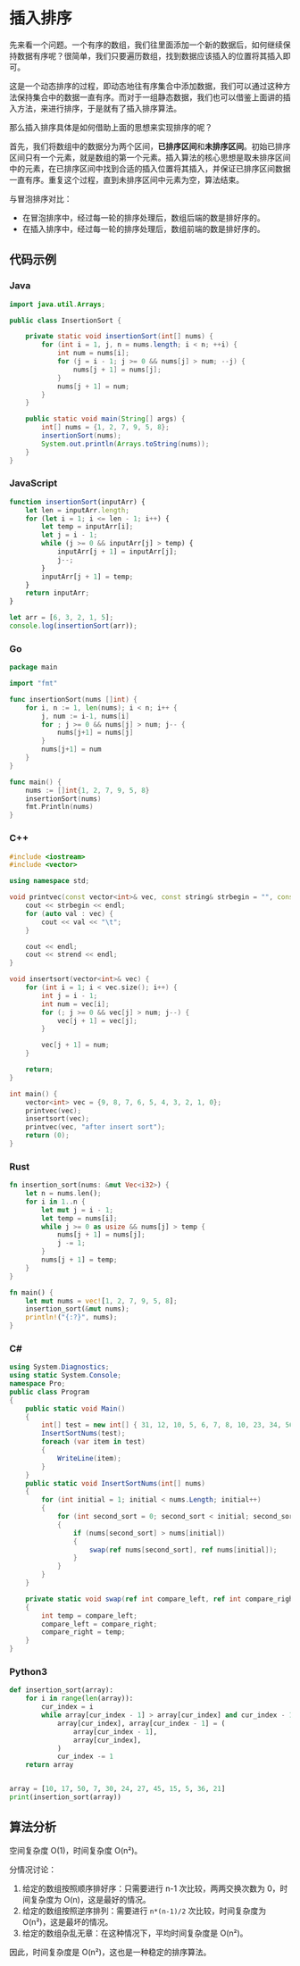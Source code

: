 # 插入排序

先来看一个问题。一个有序的数组，我们往里面添加一个新的数据后，如何继续保持数据有序呢？很简单，我们只要遍历数组，找到数据应该插入的位置将其插入即可。

这是一个动态排序的过程，即动态地往有序集合中添加数据，我们可以通过这种方法保持集合中的数据一直有序。而对于一组静态数据，我们也可以借鉴上面讲的插入方法，来进行排序，于是就有了插入排序算法。

那么插入排序具体是如何借助上面的思想来实现排序的呢？

首先，我们将数组中的数据分为两个区间，**已排序区间**和**未排序区间**。初始已排序区间只有一个元素，就是数组的第一个元素。插入算法的核心思想是取未排序区间中的元素，在已排序区间中找到合适的插入位置将其插入，并保证已排序区间数据一直有序。重复这个过程，直到未排序区间中元素为空，算法结束。

与冒泡排序对比：

-   在冒泡排序中，经过每一轮的排序处理后，数组后端的数是排好序的。
-   在插入排序中，经过每一轮的排序处理后，数组前端的数是排好序的。

## 代码示例

<!-- tabs:start -->

### **Java**

```java
import java.util.Arrays;

public class InsertionSort {

    private static void insertionSort(int[] nums) {
        for (int i = 1, j, n = nums.length; i < n; ++i) {
            int num = nums[i];
            for (j = i - 1; j >= 0 && nums[j] > num; --j) {
                nums[j + 1] = nums[j];
            }
            nums[j + 1] = num;
        }
    }

    public static void main(String[] args) {
        int[] nums = {1, 2, 7, 9, 5, 8};
        insertionSort(nums);
        System.out.println(Arrays.toString(nums));
    }
}
```

### **JavaScript**

```js
function insertionSort(inputArr) {
    let len = inputArr.length;
    for (let i = 1; i <= len - 1; i++) {
        let temp = inputArr[i];
        let j = i - 1;
        while (j >= 0 && inputArr[j] > temp) {
            inputArr[j + 1] = inputArr[j];
            j--;
        }
        inputArr[j + 1] = temp;
    }
    return inputArr;
}

let arr = [6, 3, 2, 1, 5];
console.log(insertionSort(arr));
```

### **Go**

```go
package main

import "fmt"

func insertionSort(nums []int) {
	for i, n := 1, len(nums); i < n; i++ {
		j, num := i-1, nums[i]
		for ; j >= 0 && nums[j] > num; j-- {
			nums[j+1] = nums[j]
		}
		nums[j+1] = num
	}
}

func main() {
	nums := []int{1, 2, 7, 9, 5, 8}
	insertionSort(nums)
	fmt.Println(nums)
}
```

### **C++**

```cpp
#include <iostream>
#include <vector>

using namespace std;

void printvec(const vector<int>& vec, const string& strbegin = "", const string& strend = "") {
    cout << strbegin << endl;
    for (auto val : vec) {
        cout << val << "\t";
    }

    cout << endl;
    cout << strend << endl;
}

void insertsort(vector<int>& vec) {
    for (int i = 1; i < vec.size(); i++) {
        int j = i - 1;
        int num = vec[i];
        for (; j >= 0 && vec[j] > num; j--) {
            vec[j + 1] = vec[j];
        }

        vec[j + 1] = num;
    }

    return;
}

int main() {
    vector<int> vec = {9, 8, 7, 6, 5, 4, 3, 2, 1, 0};
    printvec(vec);
    insertsort(vec);
    printvec(vec, "after insert sort");
    return (0);
}
```

### **Rust**

```rust
fn insertion_sort(nums: &mut Vec<i32>) {
    let n = nums.len();
    for i in 1..n {
        let mut j = i - 1;
        let temp = nums[i];
        while j >= 0 as usize && nums[j] > temp {
            nums[j + 1] = nums[j];
            j -= 1;
        }
        nums[j + 1] = temp;
    }
}

fn main() {
    let mut nums = vec![1, 2, 7, 9, 5, 8];
    insertion_sort(&mut nums);
    println!("{:?}", nums);
}
```

### **C#**

```cs
using System.Diagnostics;
using static System.Console;
namespace Pro;
public class Program
{
    public static void Main()
    {
        int[] test = new int[] { 31, 12, 10, 5, 6, 7, 8, 10, 23, 34, 56, 43, 32, 21 };
        InsertSortNums(test);
        foreach (var item in test)
        {
            WriteLine(item);
        }
    }
    public static void InsertSortNums(int[] nums)
    {
        for (int initial = 1; initial < nums.Length; initial++)
        {
            for (int second_sort = 0; second_sort < initial; second_sort++)
            {
                if (nums[second_sort] > nums[initial])
                {
                    swap(ref nums[second_sort], ref nums[initial]);
                }
            }
        }
    }

    private static void swap(ref int compare_left, ref int compare_right)
    {
        int temp = compare_left;
        compare_left = compare_right;
        compare_right = temp;
    }
}
```

### **Python3**

```python
def insertion_sort(array):
    for i in range(len(array)):
        cur_index = i
        while array[cur_index - 1] > array[cur_index] and cur_index - 1 >= 0:
            array[cur_index], array[cur_index - 1] = (
                array[cur_index - 1],
                array[cur_index],
            )
            cur_index -= 1
    return array


array = [10, 17, 50, 7, 30, 24, 27, 45, 15, 5, 36, 21]
print(insertion_sort(array))
```

<!-- tabs:end -->

## 算法分析

空间复杂度 O(1)，时间复杂度 O(n²)。

分情况讨论：

1. 给定的数组按照顺序排好序：只需要进行 n-1 次比较，两两交换次数为 0，时间复杂度为 O(n)，这是最好的情况。
1. 给定的数组按照逆序排列：需要进行 `n*(n-1)/2` 次比较，时间复杂度为 O(n²)，这是最坏的情况。
1. 给定的数组杂乱无章：在这种情况下，平均时间复杂度是 O(n²)。

因此，时间复杂度是 O(n²)，这也是一种稳定的排序算法。
